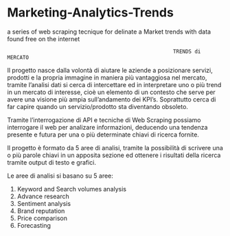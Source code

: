 # Marketing-Analytics-Trends
a series of web scraping tecnique for delinate a Market trends with data found free on the internet

                                                          TRENDS di MERCATO

Il progetto nasce dalla volontà di aiutare le aziende a posizionare servizi, prodotti e la propria immagine in maniera più vantaggiosa nel mercato, tramite l’analisi dati si cerca di intercettare ed in
interpretare uno o più trend in un mercato di interesse, cioè un elemento di un contesto che serve per avere una visione più ampia sull’andamento dei KPI’s. Soprattutto cerca di far capire quando un servizio/prodotto sta diventando obsoleto. 

Tramite l’interrogazione di API e tecniche di Web Scraping possiamo interrogare il web per analizare informazioni, deducendo una tendenza presente e futura per una o più determinate chiavi di ricerca fornite.

Il progetto è formato da 5 aree di analisi, tramite la possibilità di scrivere una o più parole chiavi in un apposita sezione ed ottenere i risultati della ricerca tramite output di testo e grafici.


Le aree di analisi si basano su 5 aree:
1. Keyword and Search volumes analysis 
2. Advance research
3. Sentiment analysis
4. Brand reputation 
5. Price comparison
6. Forecasting 
